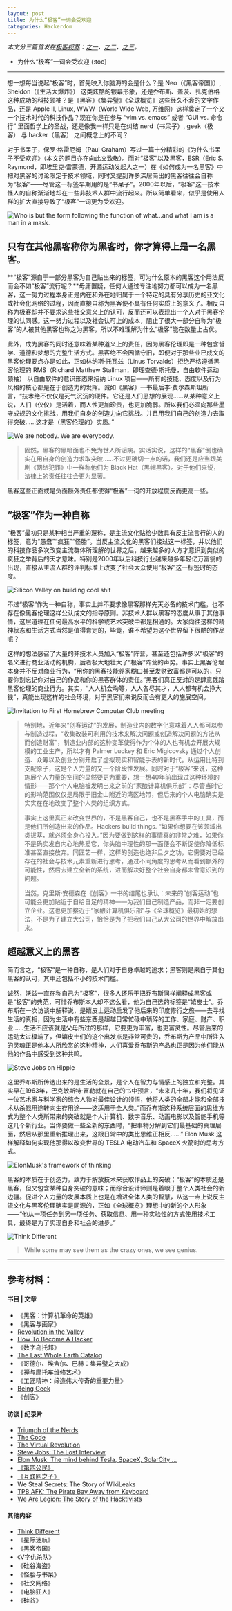 ```yaml
---
layout: post
title: 为什么“极客”一词会受欢迎
categories: Hackerdom
---
```

*本文分三篇首发在[极客视界](http://www.geekview.cn)：[之一](http://www.geekview.cn/view/2015/1016/为什么“极客”一词会受欢迎（之.html)，[之二](http://www.geekview.cn/view/2015/1017/为什么“极客”一词会受欢迎（之.html)，[之三](http://www.geekview.cn/view/2015/1018/为什么“极客”一词会受欢迎（之.html)。*

* 为什么“极客”一词会受欢迎
{:toc}

***

想一想每当说起“极客”时，首先映入你脑海的会是什么？是 Neo（《黑客帝国》）, Sheldon（《生活大爆炸》） 这类炫酷的银幕形象，还是乔布斯、盖茨、扎克伯格这种成功的科技领袖？是《黑客》《集异璧》《全球概览》这些经久不衰的文字作品，还是 Apple II, Linux, WWW（World Wide Web, 万维网）这样奠定了一个又一个技术时代的科技作品？现在你是在参与 “vim vs. emacs” 或者 “GUI vs. 命令行” 里面哲学上的圣战，还是像我一样只是在纠结 nerd（书呆子）, geek（极客） 与 hacker（黑客） 之间概念上的不同？

对于书呆子，保罗·格雷厄姆（Paul Graham）写过一篇十分精彩的《为什么书呆子不受欢迎》（本文的题目亦在向此文致敬）。而对“极客”以及黑客，ESR（Eric S. Raymond，即埃里克·雷蒙德，开源运动发起人之一）在《如何成为一名黑客》中把对黑客的讨论限定于技术领域，同时又提到许多深居简出的黑客往往会自称为“极客”——尽管这一标签早期用的是“书呆子”。2000年以后，“极客”这一技术怪人的自称渐渐地却在一些非技术人群中流行起来。所以简单看来，似乎是使用人群的扩大直接导致了“极客”一词更为受欢迎。

<img src="{{ site.baseurl }}/images/V-for-Vendetta.jpg"  alt="Who is but the form following the function of what…and what I am is a man in a mask." />

## 只有在其他黑客称你为黑客时，你才算得上是一名黑客。

**“极客”源自于一部分黑客为自己贴出来的标签，可为什么原本的黑客这个用法反而会不如“极客”流行呢？**毋庸置疑，任何人通过专注地努力都可以成为一名黑客，这一努力过程本身正是内在和外在地归属于一个特定的具有分享历史的亚文化或社会化网络的过程，因而直接自称为黑客便不具有任何实质上的意义了。相反自称为极客却并不要求这些社交意义上的认可，反而还可以表现出一个人对于黑客伦理的认同感。这一努力过程以及社会认可上的成本，阻止了很大一部分自称为“极客”的人被其他黑客也称之为黑客，所以不难理解为什么“极客”能在数量上占优。

此外，成为黑客的同时还意味着某种道义上的责任，因为黑客伦理即是一种包含哲学、道德和梦想的完整生活方式。黑客绝不会因循守旧，即便对于那些业已成文的黑客伦理要点亦是如此，正如林纳斯·托瓦兹（Linus Torvalds）拒绝严格遵循黑客伦理的 RMS（Richard Matthew Stallman，即理查德·斯托曼，自由软件运动领袖） 以自由软件的意识形态来招纳 Linux 项目——所有的技能、态度以及行为风格的核心都是在于创造力的发挥。诚如《黑客》一书最后李·费尔森斯坦所言，“技术绝不仅仅是死气沉沉的硬件。它还是人们思想的展现……从某种意义上说，人们（仅仅）是活着，而人性更加珍贵，也更加脆弱。所以我们必须向那些墨守成规的文化挑战，用我们自身的创造力向它挑战。并且用我们自己的创造力去取得突破……这才是（黑客伦理的）实质。”

<img src="{{ site.baseurl }}/images/Anonymous_emblem.png"  alt="We are nobody. We are everybody." />

> 固然，黑客的黑暗面也不免为世人所诟病。实话实说，这样的“黑客”倒也确实在用自身的创造力求取突破……不过更确切一点的话，我们还是应当跟美剧《网络犯罪》中一样称他们为 Black Hat（黑帽黑客）。对于他们来说，法律上的责任往往会更为显著。

黑客这些正面或是负面额外责任都使得“极客”一词的开放程度反而更高一些。

## “极客”作为一种自称

“极客”最初只是某种相当严重的蔑称，是主流文化贴给少数具有反主流言行的人的标签，意为“愚蠢”“疯狂”“怪胎”。当反主流文化的黑客们接过这一标签，并以他们的科技作品多次改变主流群体所理解的世界之后，越来越多的人方才意识到类似的疯狂之举背后的天才意味。特别是2000年以后科技行业越来越多年轻亿万富翁的出现，直接从主流人群的评判标准上改变了社会大众使用“极客”这一标签时的态度。

<img src="{{ site.baseurl }}/images/Silicon-Valley-build-cool-shit.png"  alt="Silicon Valley on building cool shit" />

不过“极客”作为一种自称，事实上并不要求像黑客那样先天必备的技术门槛，也不存在像黑客伦理这样公认成文的指导原则。非技术人群以黑客的态度从事于其他事情，这层道理在任何最高水平的科学或艺术突破中都是相通的。大家向往这样的精神状态和生活方式当然是值得肯定的，毕竟，谁不希望为这个世界留下很酷的作品呢？

这样的想法感召了大量的非技术人员加入“极客”阵营，甚至还包括许多以“极客”的名义进行商业活动的机构，后者极大地壮大了“极客”阵营的声势。事实上黑客伦理本身并不反对商业行为，“用你的黑客技能养家糊口甚至发财致富都是可以的，只要你别忘记你对自己的作品和你的黑客群体的责任。”黑客们真正反对的是肆意践踏黑客伦理的商业行为。其实，“人人机会均等，人人各尽其才，人人都有机会挣大钱”，真能出现这样的社会环境，对于黑客们来说反而会有更大的施展空间。

<img src="{{ site.baseurl }}/images/Invitation_to_First_Homebrew_Computer_Club_meeting.jpg"  alt="Invitation to First Homebrew Computer Club meeting" />

> 特别地，近年来“创客运动”的发展，制造业内的数字化意味着人人都可以参与制造过程，“收集改装可利用的技术来解决问题或创造解决问题的方法从而创造财富”，制造业内部的这种变革使得作为个体的人也有机会开展大规模的工业生产，所以才有 Palmer Luckey 和 Eric Migicovsky 通过个人创造、众筹以及创业分别开启了虚拟现实和智能手表的新时代。从运用比特到支配原子，这是个人力量的又一个阶段性发展。同时对于“极客”来说，这种施展个人力量的空间的显然要更为重要，想一想40年前出现过这种环境的情形——那个个人电脑被发明出来之前的“家酿计算机俱乐部”：尽管当时它的影响范围仅仅是局限于旧金山附近的湾区地带，但后来的个人电脑确实是实实在在地改变了整个人类的组织方式。
>
> 事实上这里真正来改变世界的，不是黑客自己，也不是黑客手中的工具，而是他们所创造出来的作品。Hackers build things. “如果你想要在该领域出类拔萃，就必须全身心投入。”因为要做到这样的事情真的非常之难，如果你不是确实发自内心地热爱它，你头脑中理性的那一面便会不断促使你降低标准甚至直接放弃。同匠艺一样，这样的创造也绝非旦夕之功，它需要对已经存在的社会与技术元素重新进行思考，通过不同角度的思考从而看到额外的可能性，然后去建立全新的系统，进而解决好整个社会自身都未曾意识到的问题。
>
> 当然，克里斯·安德森在《创客》一书的结尾也承认：未来的“创客运动”也可能会更加贴近于自给自足的精神——为我们自己制造产品，而非一定要创立企业。这也更加接近于“家酿计算机俱乐部”与《全球概览》最初始的想法，不是为了建立大公司，恰恰是为了把我们自己从大公司的世界中解放出来。

## 超越意义上的黑客

简而言之，“极客”是一种自称，是人们对于自身卓越的追求；黑客则是来自于其他黑客的认可，其中还包括不小的技术门槛。

诚然，沃兹一直在称自己为“极客”，很多人还乐于把乔布斯同样阐释成黑客或是“极客”的典范，可惜乔布斯本人却不这么看，他为自己选的标签是“嬉皮士”。乔布斯在一次访谈中解释说，是嬉皮士运动启发了他后来的印度修行之旅——去寻找生活的真相，因为生活中有些东西是超越日常忙碌中琐碎的工作、家庭、财产、职业……生活不应该就是父母所过的那样，它要更为丰富，也更富灵性。尽管后来的运动太过极端了，但嬉皮士们的这个出发点是非常可贵的，乔布斯为产品中所注入的灵魂正是他本人所欣赏的这种精神，人们喜爱乔布斯的产品也正是因为他们能从他的作品中感受到这种共鸣。

<img src="{{ site.baseurl }}/images/Steve-Jobs-the-lost-interview.png"  alt="Steve Jobs on Hippie" />

这里乔布斯所传达出来的是生活的全景，是个人在智力与情感上的独立和完整。其实早在1963年，巴克敏斯特·富勒就在自己的书中预言，“未来几十年，我们将见证一位艺术家与科学家的综合人物对最佳设计的领悟，他将人类的全部才能和全部技术从杀戮用途转向生存用途——这适用于全人类。”而乔布斯这种系统层面的思维方式为整个人类所带来的突破就是个人计算机、数字音乐、动画电影以及智能手机等这几个新行业。当你要做一些全新的东西时，“把事物分解到它们最基础的真理层面，然后从那里重新推理出来，这跟日常中的类比思维正相反……” Elon Musk 这样解释如何实现他那得以改变世界的 TESLA 电动汽车和 SpaceX 火箭时的思考方式。

<img src="{{ site.baseurl }}/images/ElonMusk-framework-of-thinking.png"  alt="ElonMusk's framework of thinking" />

黑客的本质在于创造力，致力于解放技术来获取作品上的突破；“极客”的本质还是黑客，但又包含某种自身突破的意味；而综合设计师则是着眼于整个人类社会的新边疆。促进个人力量的发展本质上也是在增进全体人类的智慧，从这一点上说反主流文化与黑客伦理确实是同源的，正如《全球概览》理想中的新的个人形象——“他从一项任务到另一项任务、获取信息、用一种实验性的方式使用技术工具，最终是为了实现自身和社会的进步。”

<img src="{{ site.baseurl }}/images/Think-Different.png"  alt="Think Different" />

> While some may see them as the crazy ones, we see genius.

***

## 参考材料：

#### 书目 | 文章

+ 《黑客：计算机革命的英雄》
+ 《黑客与画家》
+ [Revolution in the Valley](http://www.folklore.org/StoryView.py?story=Revolution_in_the_Valley.txt)
+ [How To Become A Hacker](http://catb.org/~esr/faqs/hacker-howto.html)
+ 《数字乌托邦》
+ [The Last Whole Earth Catalog](http://www.wholeearth.com/issue-electronic-edition.php?iss=1170)
+ 《哥德尔、埃舍尔、巴赫：集异璧之大成》
+ 《禅与摩托车维修艺术》
+ 《工匠精神：缔造伟大传奇的重要力量》
+ [Being Geek](http://beinggeek.com/)
+ 《创客》

#### 访谈 | 纪录片

+ [Triumph of the Nerds](http://www.pbs.org/nerds/)
+ [The Code](http://www.code.linux.fi/)
+ [The Virtual Revolution](http://www.bbc.co.uk/programmes/b00n4j0r)
+ [Steve Jobs: The Lost Interview](http://www.magpictures.com/stevejobsthelostinterview/)
+ [Elon Musk: The mind behind Tesla, SpaceX, SolarCity ... ](https://www.ted.com/talks/elon_musk_the_mind_behind_tesla_spacex_solarcity)
+ [《第四公民》](http://citizenfourfilm.com/)
+ [《互联网之子》](http://www.takepart.com/internets-own-boy)
+ We Steal Secrets: The Story of WikiLeaks
+ [TPB AFK: The Pirate Bay Away from Keyboard](http://watch.tpbafk.com/)
+ [We Are Legion: The Story of the Hacktivists](http://www.bbc.co.uk/programmes/b01qxmwp)

#### 其他内容

+ [Think Different](https://en.wikipedia.org/wiki/Think_different)
+ 《星际迷航》
+ 《黑客帝国》
+ 《V字仇杀队》
+ 《硅谷海盗》
+ 《怪胎与书呆》
+ 《社交网络》
+ 《电脑狂人》
+ 《硅谷》
